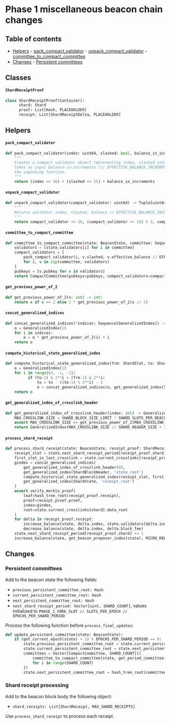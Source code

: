 # Phase 1 miscellaneous beacon chain changes

## Table of contents

<!-- TOC -->

- [Helpers](#helpers)
      - [pack_compact_validator](#pack_compact_validator)
      - [unpack_compact_validator](#unpack_compact_validator)
      - [committee_to_compact_committee](#committee_to_compact_committee)
- [Changes](#changes)
      - [Persistent committees](#persistent-committees)

<!-- /TOC -->

## Classes

#### `ShardReceiptProof`

```python
class ShardReceiptProof(Container):
      shard: Shard
      proof: List[Hash, PLACEHOLDER]
      receipt: List[ShardReceiptDelta, PLACEHOLDER]
```

## Helpers

#### `pack_compact_validator`

```python
def pack_compact_validator(index: uint64, slashed: bool, balance_in_increments: uint64) -> uint64:
    """
    Creates a compact validator object representing index, slashed status, and compressed balance.
    Takes as input balance-in-increments (// EFFECTIVE_BALANCE_INCREMENT) to preserve symmetry with
    the unpacking function.
    """
    return (index << 16) + (slashed << 15) + balance_in_increments
```

#### `unpack_compact_validator`

```python
def unpack_compact_validator(compact_validator: uint64) -> Tuple[uint64, bool, uint64]:
    """
    Returns validator index, slashed, balance // EFFECTIVE_BALANCE_INCREMENT
    """
    return compact_validator >> 16, (compact_validator >> 15) % 2, compact_validator & (2**15 - 1)
```

#### `committee_to_compact_committee`

```python
def committee_to_compact_committee(state: BeaconState, committee: Sequence[ValidatorIndex]) -> CompactCommittee:
    validators = [state.validators[i] for i in committee]
    compact_validators = [
        pack_compact_validator(i, v.slashed, v.effective_balance // EFFECTIVE_BALANCE_INCREMENT)
        for i, v in zip(committee, validators)
    ]
    pubkeys = [v.pubkey for v in validators]
    return CompactCommittee(pubkeys=pubkeys, compact_validators=compact_validators)
```

#### `get_previous_power_of_2`

```python
def get_previous_power_of_2(x: int) -> int:
    return x if x <= 2 else 2 * get_previous_power_of_2(x // 2)
```


#### `concat_generalized_indices`

```python
def concat_generalized_indices(*indices: Sequence[GeneralizedIndex]) -> GeneralizedIndex:
    o = GeneralizedIndex(1)
    for i in indices:
        o = o * get_previous_power_of_2(i) + i
    return o
```

#### `compute_historical_state_generalized_index`

```python
def compute_historical_state_generalized_index(frm: ShardSlot, to: ShardSlot) -> GeneralizedIndex:
    o = GeneralizedIndex(1)
    for i in range(63, -1, -1):
          if (to-1) & 2**i > (frm-1) & 2**i:
              to = to - ((to-1) % 2**i) - 1
              o = concat_generalized_indices(o, get_generalized_index(ShardState, 'history_acc', i))
    return o
```

#### `get_generalized_index_of_crosslink_header`

```python
def get_generalized_index_of_crosslink_header(index: int) -> GeneralizedIndex:
    MAX_CROSSLINK_SIZE = SHARD_BLOCK_SIZE_LIMIT * SHARD_SLOTS_PER_BEACON_SLOT * SLOTS_PER_EPOCH * MAX_EPOCHS_PER_CROSSLINK
    assert MAX_CROSSLINK_SIZE == get_previous_power_of_2(MAX_CROSSLINK_SIZE)
    return GeneralizedIndex(MAX_CROSSLINK_SIZE // SHARD_HEADER_SIZE + index)
```

#### `process_shard_receipt`

```python
def process_shard_receipt(state: BeaconState, receipt_proof: ShardReceiptProof):
    receipt_slot = state.next_shard_receipt_period[receipt_proof.shard] * SLOTS_PER_EPOCH * EPOCHS_PER_SHARD_PERIOD
    first_slot_in_last_crosslink = state.current_crosslinks[receipt_proof.shard].start_epoch * SLOTS_PER_EPOCH
    gindex = concat_generalized_indices(
        get_generalized_index_of_crosslink_header(0),
        get_generalized_index(ShardBlockHeader, 'state_root')
        compute_historical_state_generalized_index(receipt_slot, first_slot_in_last_crosslink)
        get_generalized_index(ShardState, 'receipt_root')
    )
    assert verify_merkle_proof(
        leaf=hash_tree_root(receipt_proof.receipt),
        proof=receipt_proof.proof,
        index=gindex,
        root=state.current_crosslinks[shard].data_root
    )
    for delta in receipt_proof.receipt:
        increase_balance(state, delta.index, state.validators[delta.index].effective_balance * delta.reward_coefficient // REWARD_COEFFICIENT_BASE)
        decrease_balance(state, delta.index, delta.block_fee)
    state.next_shard_receipt_period[receipt_proof.shard] += 1
    increase_balance(state, get_beacon_proposer_index(state), MICRO_REWARD)
```

## Changes

### Persistent committees

Add to the beacon state the following fields:

* `previous_persistent_committee_root: Hash`
* `current_persistent_committee_root: Hash`
* `next_persistent_committee_root: Hash`
* `next_shard_receipt_period: Vector[uint, SHARD_COUNT]`, values initialized to `PHASE_1_FORK_SLOT // SLOTS_PER_EPOCH // EPOCHS_PER_SHARD_PERIOD`

Process the following function before `process_final_updates`:

```python
def update_persistent_committee(state: BeaconState):
    if (get_current_epoch(state) + 1) % EPOCHS_PER_SHARD_PERIOD == 0:
        state.previous_persistent_committee_root = state.current_persistent_committee_root
        state.current_persistent_committee_root = state.next_persistent_committee_root
        committees = Vector[CompactCommittee, SHARD_COUNT]([
            committee_to_compact_committee(state, get_period_committee(state, get_current_epoch(state) + 1, i))
            for i in range(SHARD_COUNT)
        ])
        state.next_persistent_committee_root = hash_tree_root(committees)
```

### Shard receipt processing

Add to the beacon block body the following object:

* `shard_receipts: List[ShardReceipt, MAX_SHARD_RECEIPTS]`

Use `process_shard_receipt` to process each receipt.
